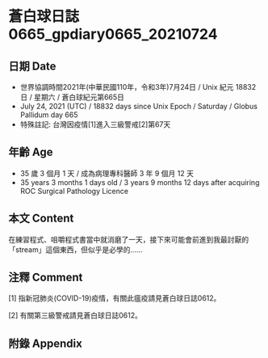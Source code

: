 [_metadata_:encoding]: - "utf-8"
[_metadata_:language]: - "zh-Hant-TW"
[_metadata_:fileformat]: - "markdown"
[_metadata_:MIME_type]: - "text/plain"
[_metadata_:markdown_version]: - "commonmark version 0.29"
[_metadata_:markdown_spec]: - "https://spec.commonmark.org/0.29/"

# 蒼白球日誌0665_gpdiary0665_20210724 #

## 日期 Date ##

* 世界協調時間2021年(中華民國110年，令和3年)7月24日 / Unix 紀元 18832 日 / 星期六 / 蒼白球紀元第665日
* July 24, 2021 (UTC) / 18832 days since Unix Epoch / Saturday / Globus Pallidum day 665
* 特殊註記: 台灣因疫情[1]進入三級警戒[2]第67天

## 年齡 Age ##

* 35 歲 3 個月 1 天 / 成為病理專科醫師 3 年 9 個月 12 天
* 35 years 3 months 1 days old / 3 years 9 months 12 days after acquiring ROC Surgical Pathology Licence

## 本文 Content ##

在練習程式、咀嚼程式書當中就消磨了一天，接下來可能會前進到我最討厭的「stream」這個東西，但似乎是必學的......

## 注釋 Comment ##

[1] 指新冠肺炎(COVID-19)疫情，有關此瘟疫請見蒼白球日誌0612。

[2] 有關第三級警戒請見蒼白球日誌0612。

## 附錄 Appendix ##

